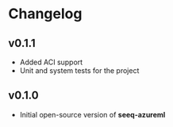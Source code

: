 # Changelog

v0.1.1
---

* Added ACI support
* Unit and system tests for the project

v0.1.0
---

* Initial open-source version of **seeq-azureml**